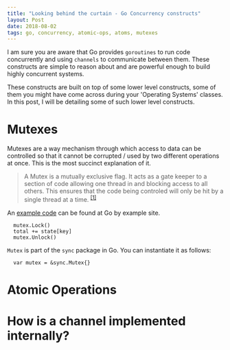 ```yaml
---
title: "Looking behind the curtain - Go Concurrency constructs"
layout: Post
date: 2018-08-02
tags: go, concurrency, atomic-ops, atoms, mutexes
---
```


I am sure you are aware that Go provides `goroutines` to run code concurrently and using `channels` to communicate between them. These constructs are simple to reason about and are powerful enough to build highly concurrent systems.

These constructs are built on top of some lower level constructs, some of them you might have come across during your 'Operating Systems' classes. In this post, I will be detailing some of such lower level constructs.

# Mutexes
Mutexes are a way mechanism through which access to data can be controlled so that it cannot be corrupted / used by two different operations at once. This is the most succinct explanation of it.

> A Mutex is a mutually exclusive flag. It acts as a gate keeper to a section of code allowing one thread in and blocking access to all others. This ensures that the code being controled will only be hit by a single thread at a time. <sup>[[1]](https://stackoverflow.com/a/34556/1268651)</sup>

An [example code][MutexExample] can be found at Go by example site.

```golang
  mutex.Lock()
  total += state[key]
  mutex.Unlock()
```

`Mutex` is part of the `sync` package in Go. You can instantiate it as follows:

```golang
  var mutex = &sync.Mutex{}
```


# Atomic Operations

# How is a channel implemented internally?


[MutexExample]: https://gobyexample.com/mutexes
